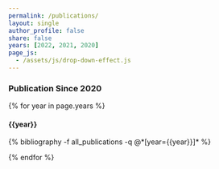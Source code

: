 ```yaml
---
permalink: /publications/
layout: single
author_profile: false
share: false
years: [2022, 2021, 2020]
page_js:
  - /assets/js/drop-down-effect.js
---
```


<h3  id="all_publications">Publication Since 2020</h3>

{% for year in page.years %}

<h4 id="{{year}}all_publications">{{year}}</h4>
{% bibliography -f all_publications -q @*[year={{year}}]* %}

{% endfor %}

